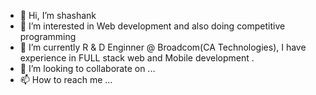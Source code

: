 - 👋 Hi, I’m shashank
- 👀 I’m interested in Web development and also doing competitive programming
- 🌱 I’m currently R & D Enginner @ Broadcom(CA Technologies),  I have experience in FULL stack web and  Mobile development .
- 💞️ I’m looking to collaborate on ...
- 📫 How to reach me ...

<!---
shashank8308/shashank8308 is a ✨ special ✨ repository because its `README.md` (this file) appears on your GitHub profile.
You can click the Preview link to take a look at your changes.
--->
